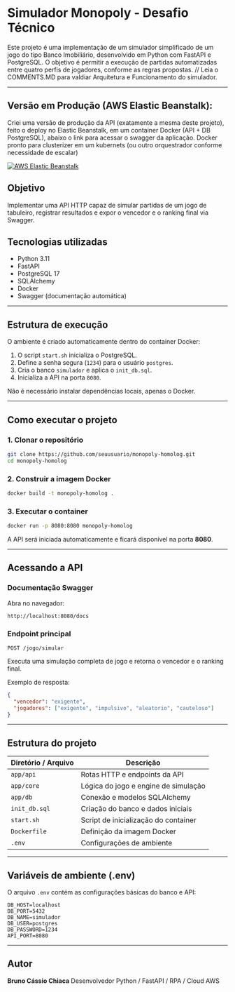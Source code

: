 
# Simulador Monopoly - Desafio Técnico

Este projeto é uma implementação de um simulador simplificado de um jogo do tipo Banco Imobiliário, desenvolvido em Python com FastAPI e PostgreSQL.
O objetivo é permitir a execução de partidas automatizadas entre quatro perfis de jogadores, conforme as regras propostas. // Leia o COMMENTS.MD para valdiar Arquitetura e Funcionamento do simulador.

---

## **Versão em Produção (AWS Elastic Beanstalk):**

Criei uma versão de produção da API (exatamente a mesma deste projeto), feito o deploy no Elastic Beanstalk, em um container Docker (API + DB PostgreSQL), abaixo o link para acessar o swagger da aplicação. Docker pronto para clusterizer em um kubernets (ou outro orquestrador conforme necessidade de escalar)

[![AWS Elastic Beanstalk](https://img.shields.io/badge/Deploy-AWS_Elastic_Beanstalk-FF9900?logo=amazonaws&logoColor=white)](http://monopoly-homolog-freetier-env.eba-cy7ppwk3.us-east-2.elasticbeanstalk.com/docs#/)


## Objetivo

Implementar uma API HTTP capaz de simular partidas de um jogo de tabuleiro, registrar resultados e expor o vencedor e o ranking final via Swagger.

## Tecnologias utilizadas

- Python 3.11
- FastAPI
- PostgreSQL 17
- SQLAlchemy
- Docker
- Swagger (documentação automática)

---

## Estrutura de execução

O ambiente é criado automaticamente dentro do container Docker:

1. O script `start.sh` inicializa o PostgreSQL.
2. Define a senha segura (`1234`) para o usuário `postgres`.
3. Cria o banco `simulador` e aplica o `init_db.sql`.
4. Inicializa a API na porta `8080`.

Não é necessário instalar dependências locais, apenas o Docker.

---

## Como executar o projeto

### 1. Clonar o repositório

```bash
git clone https://github.com/seuusuario/monopoly-homolog.git
cd monopoly-homolog
```

### 2. Construir a imagem Docker

```bash
docker build -t monopoly-homolog .
```

### 3. Executar o container

```bash
docker run -p 8080:8080 monopoly-homolog
```

A API será iniciada automaticamente e ficará disponível na porta **8080**.

---

## Acessando a API

### Documentação Swagger

Abra no navegador:

```
http://localhost:8080/docs
```

### Endpoint principal

```
POST /jogo/simular
```

Executa uma simulação completa de jogo e retorna o vencedor e o ranking final.

Exemplo de resposta:

```json
{
  "vencedor": "exigente",
  "jogadores": ["exigente", "impulsivo", "aleatorio", "cauteloso"]
}
```

---

## Estrutura do projeto

| Diretório / Arquivo | Descrição                             |
| -------------------- | --------------------------------------- |
| `app/api`          | Rotas HTTP e endpoints da API           |
| `app/core`         | Lógica do jogo e engine de simulação |
| `app/db`           | Conexão e modelos SQLAlchemy           |
| `init_db.sql`      | Criação do banco e dados iniciais     |
| `start.sh`         | Script de inicialização do container  |
| `Dockerfile`       | Definição da imagem Docker            |
| `.env`             | Configurações de ambiente             |

---

## Variáveis de ambiente (.env)

O arquivo `.env` contém as configurações básicas do banco e API:

```env
DB_HOST=localhost
DB_PORT=5432
DB_NAME=simulador
DB_USER=postgres
DB_PASSWORD=1234
API_PORT=8080
```

---

## Autor

**Bruno Cássio Chiaca**
Desenvolvedor Python / FastAPI / RPA / Cloud AWS
